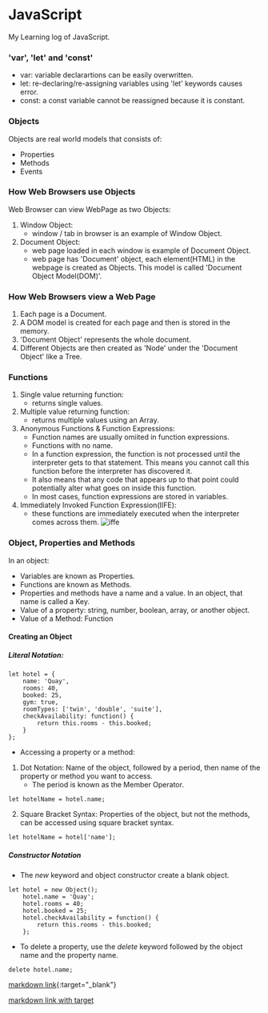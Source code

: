 # JavaScript

My Learning log of JavaScript.

### 'var', 'let' and 'const'
- var: variable declarartions can be easily overwritten.
- let: re-declaring/re-assigning variables using 'let' keywords causes error.
- const: a const variable cannot be reassigned because it is constant. 

### Objects
Objects are real world models that consists of:
- Properties
- Methods
- Events

### How Web Browsers use Objects
Web Browser can view WebPage as two Objects: 
1. Window Object:
    - window / tab in browser is an example of Window Object.
2. Document Object: 
    - web page loaded in each window is example of Document Object.
    - web page has 'Document' object, each element(HTML) in the webpage is created as Objects. This model is called 'Document Object Model(DOM)'.

### How Web Browsers view a Web Page
1. Each page is a Document.
2. A DOM model is created for each page and then is stored in the memory.
3. 'Document Object' represents the whole document.
4. Different Objects are then created as 'Node' under the 'Document Object' like a Tree. 

### Functions
1. Single value returning function: 
    - returns single values.  
2. Multiple value returning function:
    - returns multiple values using an Array. 
3. Anonymous Functions & Function Expressions: 
    - Function names are usually omiited in function expressions.
    - Functions with no name.
    - In a function expression, the function is not processed until the interpreter gets to that statement. This means you cannot call this function before the interpreter has discovered it. 
    - It also means that any code that appears up to that point could potentially alter what goes on inside this function.
    - In most cases, function expressions are stored in variables.  
4. Immediately Invoked Function Expression(IIFE):
    - these functions are immediately executed when the interpreter comes across them.
 ![iffe](https://user-images.githubusercontent.com/83855905/150811755-7d9100fc-1286-42d9-8679-05b2807031e5.png)

### Object, Properties and Methods

In an object:
- Variables are known as Properties.
- Functions are known as Methods.
- Properties and methods have a name and a value. In an object, that name is called a Key.
- Value of a property: string, number, boolean, array, or another object.
- Value of a Method: Function

#### Creating an Object

##### Literal Notation: 
```
let hotel = {
    name: 'Quay',
    rooms: 40,
    booked: 25,
    gym: true,
    roomTypes: ['twin', 'double', 'suite'],
    checkAvailability: function() {
        return this.rooms - this.booked;
    }
};
```
- Accessing a property or a method: 
1. Dot Notation:  Name of the object, followed by a period, then name of the property or method you want to access.
    - The period is known as the Member Operator. 
```
let hotelName = hotel.name;
```
2. Square Bracket Syntax: Properties of the object, but not the methods, can be accessed using square bracket syntax.
```
let hotelName = hotel['name'];
```

##### Constructor Notation
- The *new* keyword and object constructor create a blank object.
```
let hotel = new Object();
    hotel.name = 'Quay';
    hotel.rooms = 40;
    hotel.booked = 25;
    hotel.checkAvailability = function() {
        return this.rooms - this.booked;
    };
```
- To delete a property, use the *delete* keyword followed by the object name and the property name.
```
delete hotel.name;
```


[markdown link](https://github.com/explore){:target="_blank"}

<a href="https://github.com/explore" target="_blank">markdown link with target</a>





